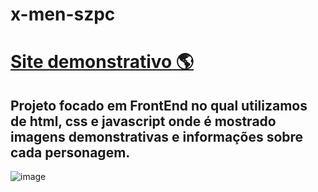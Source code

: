 # x-men-szpc
# <a href="https://josehenriques10.github.io/x-men-szpc/" target="_blank" rel="external">Site demonstrativo 🌎</a>

## Projeto focado em FrontEnd no qual utilizamos de html, css e javascript onde é mostrado imagens demonstrativas e informações sobre cada personagem.
![image](https://github.com/josehenriques10/x-men-szpc/assets/137122689/0a8da91d-4493-4b84-949a-126d917d077a)
